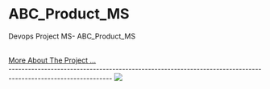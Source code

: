 # ABC_Product_MS
Devops Project MS- ABC_Product_MS

<br>
<a href="https://github.com/Sandun01/ABC_Product_MS/blob/master/IT19362854.pdf">
More About The Project ...
</a>
<br>
--------------------------------------------------------------------------------------------------------------
<img src="https://static.vecteezy.com/system/resources/thumbnails/002/314/272/small/devops-engineers-web-design-with-people-vector.jpg" >

